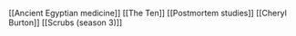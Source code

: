 [[Ancient Egyptian medicine]]
[[The Ten]]
[[Postmortem studies]]
[[Cheryl Burton]]
[[Scrubs (season 3)]]
